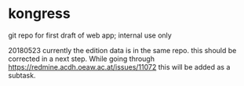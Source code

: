 # kongress

git repo for first draft of web app; internal use only

20180523 currently the edition data is in the same repo. this should be corrected in a next step. 
While going through https://redmine.acdh.oeaw.ac.at/issues/11072 this will be added as a subtask.
